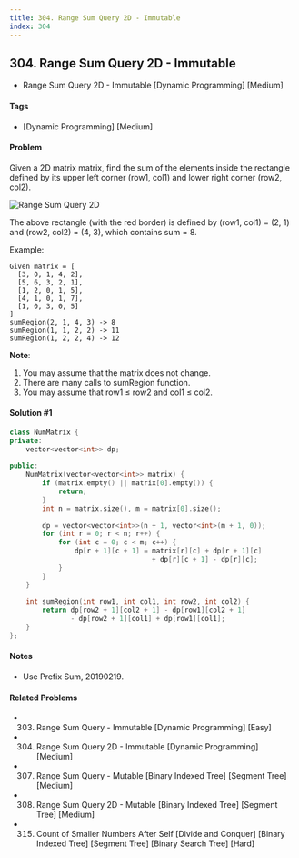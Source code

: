 ```yaml
---
title: 304. Range Sum Query 2D - Immutable
index: 304
---
```


## 304. Range Sum Query 2D - Immutable
- Range Sum Query 2D - Immutable [Dynamic Programming] [Medium]

#### Tags
- [Dynamic Programming] [Medium]

#### Problem
Given a 2D matrix matrix, find the sum of the elements inside the rectangle defined by its upper left corner (row1, col1) and lower right corner (row2, col2).

![Range Sum Query 2D](https://leetcode.com/static/images/courses/range_sum_query_2d.png)

The above rectangle (with the red border) is defined by (row1, col1) = (2, 1) and (row2, col2) = (4, 3), which contains sum = 8.

Example:

    Given matrix = [
      [3, 0, 1, 4, 2],
      [5, 6, 3, 2, 1],
      [1, 2, 0, 1, 5],
      [4, 1, 0, 1, 7],
      [1, 0, 3, 0, 5]
    ]
    sumRegion(2, 1, 4, 3) -> 8
    sumRegion(1, 1, 2, 2) -> 11
    sumRegion(1, 2, 2, 4) -> 12

**Note**:

1. You may assume that the matrix does not change.
2. There are many calls to sumRegion function.
3. You may assume that row1 ≤ row2 and col1 ≤ col2.

#### Solution #1
``` C++
class NumMatrix {
private:
    vector<vector<int>> dp;
    
public:
    NumMatrix(vector<vector<int>> matrix) {
        if (matrix.empty() || matrix[0].empty()) {
            return;
        }
        int n = matrix.size(), m = matrix[0].size();
        
        dp = vector<vector<int>>(n + 1, vector<int>(m + 1, 0));
        for (int r = 0; r < n; r++) {
            for (int c = 0; c < m; c++) {
                dp[r + 1][c + 1] = matrix[r][c] + dp[r + 1][c]
                                   + dp[r][c + 1] - dp[r][c];
            }
        }
    }
    
    int sumRegion(int row1, int col1, int row2, int col2) {
        return dp[row2 + 1][col2 + 1] - dp[row1][col2 + 1]
               - dp[row2 + 1][col1] + dp[row1][col1];
    }
};
```

#### Notes
- Use Prefix Sum, 20190219.

#### Related Problems
- 303. Range Sum Query - Immutable [Dynamic Programming] [Easy]
- 304. Range Sum Query 2D - Immutable [Dynamic Programming] [Medium]
- 307. Range Sum Query - Mutable [Binary Indexed Tree] [Segment Tree] [Medium]
- 308. Range Sum Query 2D - Mutable [Binary Indexed Tree] [Segment Tree] [Medium]
- 315. Count of Smaller Numbers After Self [Divide and Conquer] [Binary Indexed Tree] [Segment Tree] [Binary Search Tree] [Hard] 
